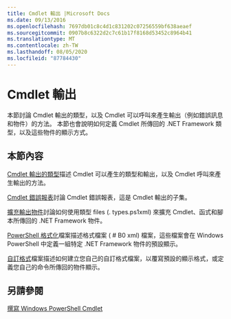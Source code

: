 ```yaml
---
title: Cmdlet 輸出 |Microsoft Docs
ms.date: 09/13/2016
ms.openlocfilehash: 7697db01c8c4d1c831202c07256559bf638aeaef
ms.sourcegitcommit: 0907b8c6322d2c7c61b17f8168d53452c8964b41
ms.translationtype: MT
ms.contentlocale: zh-TW
ms.lasthandoff: 08/05/2020
ms.locfileid: "87784430"
---
```

# <a name="cmdlet-output"></a>Cmdlet 輸出

本節討論 Cmdlet 輸出的類型，以及 Cmdlet 可以呼叫來產生輸出（例如錯誤訊息和物件）的方法。 本節也會說明如何定義 Cmdlet 所傳回的 .NET Framework 類型，以及這些物件的顯示方式。

## <a name="in-this-section"></a>本節內容

[Cmdlet 輸出的類型](./types-of-cmdlet-output.md)描述 Cmdlet 可以產生的類型和輸出，以及 Cmdlet 呼叫來產生輸出的方法。

[Cmdlet 錯誤報表](./cmdlet-error-reporting.md)討論 Cmdlet 錯誤報表，這是 Cmdlet 輸出的子集。

[擴充輸出物件](./extending-output-objects.md)討論如何使用類型 files (. types.ps1xml) 來擴充 Cmdlet、函式和腳本所傳回的 .NET Framework 物件。

[PowerShell 格式化](../format/powershell-formatting-files.md)檔案描述格式檔案 ( # B0 xml) 檔案，這些檔案會在 Windows PowerShell 中定義一組特定 .NET Framework 物件的預設顯示。

[自訂格式](./custom-formatting-files.md)檔案描述如何建立您自己的自訂格式檔案，以覆寫預設的顯示格式，或定義您自己的命令所傳回的物件顯示。

## <a name="see-also"></a>另請參閱

[撰寫 Windows PowerShell Cmdlet](./writing-a-windows-powershell-cmdlet.md)
